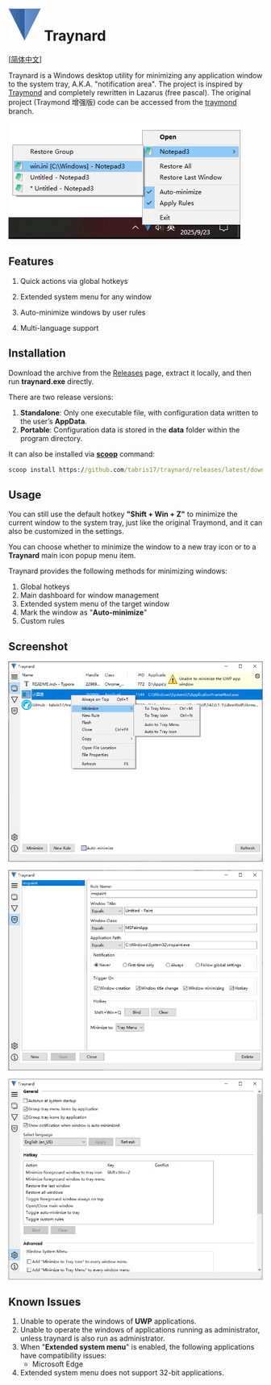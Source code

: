 # ![Traynard](assets/logo.png) Traynard

[[简体中文](docs/README.zh_CN.md)]

Traynard is a Windows desktop utility for minimizing any application window to the system tray, A.K.A. "notification area". The project is inspired by [Traymond](https://github.com/fcFn/traymond) and completely rewritten in Lazarus (free pascal). The original project (Traymond 增强版) code can be accessed from the [traymond](https://github.com/tabris17/traynard/tree/traymond) branch.

![Popup Menu](docs/screenshot-popup-menu.png)

## Features

1. Quick actions via global hotkeys

2. Extended system menu for any window

3. Auto-minimize windows by user rules

4. Multi-language support

## Installation

Download the archive from the [Releases](https://github.com/tabris17/traynard/releases/latest) page, extract it locally, and then run **traynard.exe** directly.

There are two release versions:

1. **Standalone**: Only one executable file, with configuration data written to the user’s **AppData**.
2. **Portable**: Configuration data is stored in the **data** folder within the program directory.

It can also be installed via **[scoop](https://scoop.sh/)** command:

```cmd
scoop install https://github.com/tabris17/traynard/releases/latest/download/traynard.json
```

## Usage

You can still use the default hotkey **"Shift + Win + Z"** to minimize the current window to the system tray, just like the original Traymond, and it can also be customized in the settings.

You can choose whether to minimize the window to a new tray icon or to a **Traynard** main icon popup menu item.

Traynard provides the following methods for minimizing windows:

1. Global hotkeys
2. Main dashboard for window management
3. Extended system menu of the target window
4. Mark the window as "**Auto-minimize**"
5. Custom rules

## Screenshot

![Main](docs/screenshot-main.png)

![Rules](docs/screenshot-rules.png)

![Options](docs/screenshot-options.png)

## Known Issues

1. Unable to operate the windows of **UWP** applications.
2. Unable to operate the windows of applications running as administrator, unless traynard is also run as administrator.
3. When "**Extended system menu**" is enabled, the following applications have compatibility issues:
   - Microsoft Edge
4. Extended system menu does not support 32-bit applications.
